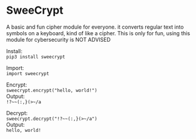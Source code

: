 # SweeCrypt
A basic and fun cipher module for everyone. it converts regular text into symbols on a keyboard, kind of like a cipher. This is only for fun, using this module for cybersecurity is NOT ADVISED

Install:  
`pip3 install sweecrypt`

Import:  
`import sweecrypt`

Encrypt:  
`sweecrypt.encrypt("hello, world!")`  
Output:  
`!?~~(:,}(>~/a`

Decrypt:  
`sweecrypt.decrypt("!?~~(:,}(>~/a")`
<br>Output:  
`hello, world!`
